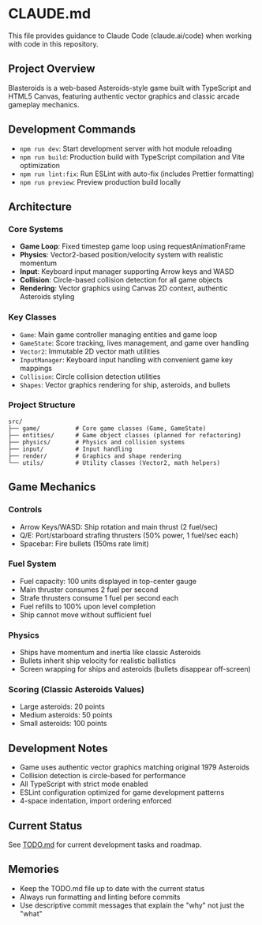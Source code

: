 # CLAUDE.md

This file provides guidance to Claude Code (claude.ai/code) when working with code in this repository.

## Project Overview

Blasteroids is a web-based Asteroids-style game built with TypeScript and HTML5 Canvas, featuring authentic vector graphics and classic arcade gameplay mechanics.

## Development Commands

- `npm run dev`: Start development server with hot module reloading
- `npm run build`: Production build with TypeScript compilation and Vite optimization
- `npm run lint:fix`: Run ESLint with auto-fix (includes Prettier formatting)
- `npm run preview`: Preview production build locally

## Architecture

### Core Systems
- **Game Loop**: Fixed timestep game loop using requestAnimationFrame
- **Physics**: Vector2-based position/velocity system with realistic momentum
- **Input**: Keyboard input manager supporting Arrow keys and WASD
- **Collision**: Circle-based collision detection for all game objects
- **Rendering**: Vector graphics using Canvas 2D context, authentic Asteroids styling

### Key Classes
- `Game`: Main game controller managing entities and game loop
- `GameState`: Score tracking, lives management, and game over handling
- `Vector2`: Immutable 2D vector math utilities
- `InputManager`: Keyboard input handling with convenient game key mappings
- `Collision`: Circle collision detection utilities
- `Shapes`: Vector graphics rendering for ship, asteroids, and bullets

### Project Structure
```
src/
├── game/          # Core game classes (Game, GameState)
├── entities/      # Game object classes (planned for refactoring)
├── physics/       # Physics and collision systems
├── input/         # Input handling
├── render/        # Graphics and shape rendering
└── utils/         # Utility classes (Vector2, math helpers)
```

## Game Mechanics

### Controls
- Arrow Keys/WASD: Ship rotation and main thrust (2 fuel/sec)
- Q/E: Port/starboard strafing thrusters (50% power, 1 fuel/sec each)
- Spacebar: Fire bullets (150ms rate limit)

### Fuel System
- Fuel capacity: 100 units displayed in top-center gauge
- Main thruster consumes 2 fuel per second
- Strafe thrusters consume 1 fuel per second each
- Fuel refills to 100% upon level completion
- Ship cannot move without sufficient fuel

### Physics
- Ships have momentum and inertia like classic Asteroids
- Bullets inherit ship velocity for realistic ballistics
- Screen wrapping for ships and asteroids (bullets disappear off-screen)

### Scoring (Classic Asteroids Values)
- Large asteroids: 20 points
- Medium asteroids: 50 points  
- Small asteroids: 100 points

## Development Notes

- Game uses authentic vector graphics matching original 1979 Asteroids
- Collision detection is circle-based for performance
- All TypeScript with strict mode enabled
- ESLint configuration optimized for game development patterns
- 4-space indentation, import ordering enforced

## Current Status

See [TODO.md](./TODO.md) for current development tasks and roadmap.

## Memories

- Keep the TODO.md file up to date with the current status
- Always run formatting and linting before commits
- Use descriptive commit messages that explain the "why" not just the "what"